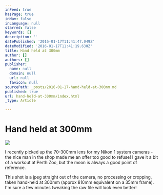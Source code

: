 ```yaml
---
inFeed: true
hasPage: true
inNav: false
inLanguage: null
starred: false
keywords: []
description: ''
datePublished: '2016-01-17T11:41:47.049Z'
dateModified: '2016-01-17T11:41:19.630Z'
title: Hand held at 300mm
author: []
authors: []
publisher:
  name: null
  domain: null
  url: null
  favicon: null
sourcePath: _posts/2016-01-17-hand-held-at-300mm.md
published: true
url: hand-held-at-300mm/index.html
_type: Article

---
```

# Hand held at 300mm
![](https://the-grid-user-content.s3-us-west-2.amazonaws.com/18d76180-29a8-4694-ad93-2b548d5493d2.JPG)

I recently picked up the 70-300mm lens for my Nikon 1 system cameras - the nice man in the shop made me an offer too good to refuse! I gave it a bit of a workout at Perth Zoo, but the moon is always a good point of reference.

This shot is a jpeg straight out of the camera, no processing or cropping, taken hand-held at 300mm (approx 810mm equivalent on a 35mm frame). I'm sure a few minutes tweaking the raw file will look even better!